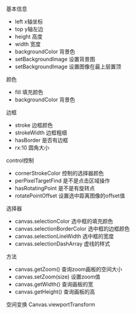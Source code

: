 基本信息
- left  x轴坐标
- top y轴左边
- height 高度
- width 宽度
- backgroundColor 背景色
- setBackgroundImage 设置背景图
- setBackgroundImage 设置图像在最上层置顶

颜色
- fill 填充颜色
- backgroundColor 背景色

边框
- stroke 边框颜色
- strokeWidth 边框粗细
- hasBorder 是否有边框
- rx:10  圆角大小


control控制
- cornerStrokeColor 控制的选择器颜色
- perPixelTargetFind 是不是点击区域操作
- hasRotatingPoint 是不是有旋转点
- rotatePointOffset 设置选中距离图像的offset值

选择器
- canvas.selectionColor 选中框的填充颜色
- canvas.selectionBorderColor 选中框的边框颜色
- canvas.selectionLineWidth  选中框的宽度
- canvas.selectionDashArray 虚线的样式


方法
- canvas.getZoom() 查询zoom画板的空间大小
- canvas.setZoom(size)  设置zoom值
- canvas.getWidth()  查询画板的宽
- canvas.getHeight()  查询画板的高


空间变换
Canvas.viewportTransform